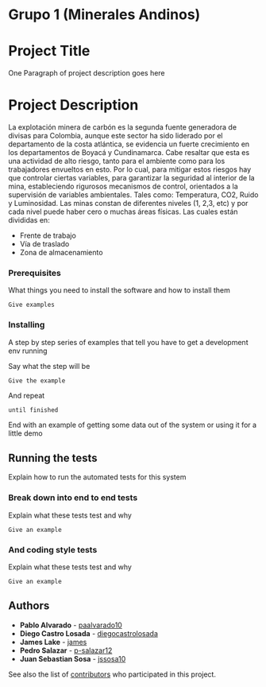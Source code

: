 # Grupo 1 (Minerales Andinos)
# Project Title

One Paragraph of project description goes here
# Project Description
La explotación minera de carbón es la segunda fuente generadora de divisas para Colombia, aunque este sector ha sido liderado por el departamento de la costa atlántica, se evidencia un fuerte crecimiento en los departamentos de Boyacá y Cundinamarca. Cabe resaltar que esta es una actividad de alto riesgo, tanto para el ambiente como para los trabajadores envueltos en esto. 
Por lo cual, para mitigar estos riesgos hay que controlar ciertas variables, para garantizar la seguridad al interior de la mina, estableciendo rigurosos mecanismos de control, orientados a la supervisión de variables ambientales. Tales como: Temperatura, CO2, Ruido y Luminosidad.
Las minas constan de diferentes niveles (1, 2,3, etc) y por cada nivel puede haber cero o muchas áreas físicas. Las cuales están divididas en:
* Frente de trabajo
* Vía de traslado 
* Zona de almacenamiento

### Prerequisites

What things you need to install the software and how to install them

```
Give examples
```

### Installing

A step by step series of examples that tell you have to get a development env running

Say what the step will be

```
Give the example
```

And repeat

```
until finished
```

End with an example of getting some data out of the system or using it for a little demo

## Running the tests

Explain how to run the automated tests for this system

### Break down into end to end tests

Explain what these tests test and why

```
Give an example
```

### And coding style tests

Explain what these tests test and why

```
Give an example
```


## Authors

* **Pablo Alvarado** - [paalvarado10](https://github.com/paalvarado10)
* **Diego Castro Losada** - [diegocastrolosada](https://github.com/diegocastrolosada)
* **James Lake** - [james](https://github.com/jssosa10)
* **Pedro Salazar** - [p-salazar12](https://github.com/p-salazar12)
* **Juan Sebastian Sosa** - [jssosa10](https://github.com/jssosa10)

See also the list of [contributors](https://github.com/your/project/contributors) who participated in this project.
